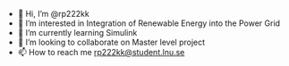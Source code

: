 - 👋 Hi, I’m @rp222kk
- 👀 I’m interested in Integration of Renewable Energy into the Power Grid
- 🌱 I’m currently learning Simulink
- 💞️ I’m looking to collaborate on Master level project
- 📫 How to reach me rp222kk@student.lnu.se

<!---✨ Intro ✨---!>
